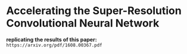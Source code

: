# Accelerating the Super-Resolution Convolutional Neural Network

**replicating the results of this paper:** `https://arxiv.org/pdf/1608.00367.pdf`
 
